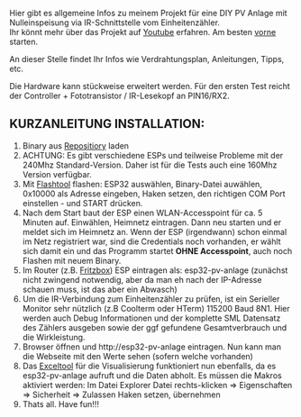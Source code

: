 Hier gibt es allgemeine Infos zu meinem Projekt für eine DIY PV Anlage mit Nulleinspeisung via IR-Schnittstelle vom Einheitenzähler.  
Ihr könnt mehr über das Projekt auf [Youtube](https://www.youtube.com/@ichbaupv8402) erfahren. Am besten [vorne](https://www.youtube.com/watch?v=iOFwGEbs9Tw) starten.  

An dieser Stelle findet Ihr Infos wie Verdrahtungsplan, Anleitungen, Tipps, etc.  

Die Hardware kann stückweise erweitert werden. Für den ersten Test reicht der Controller + Fototransistor / IR-Lesekopf an PIN16/RX2.

## KURZANLEITUNG INSTALLATION: ##
1. Binary aus [Repositiory](https://github.com/IchBauPV/2.ESP32-PV-Controller-Binaries)  laden  
2. ACHTUNG: Es gibt verschiedene ESPs und teilweise Probleme mit der 240Mhz Standard-Version. Daher ist für die Tests auch eine 160Mhz Version verfügbar.
3. Mit [Flashtool](https://www.espressif.com/en/support/download/other-tools?keys=&field_type_tid%5B%5D=13) flashen: ESP32 auswählen, Binary-Datei auwählen, 0x10000 als Adresse eingeben, Haken setzen, den richtigen COM Port einstellen - und START drücken.
4. Nach dem Start baut der ESP einen WLAN-Accesspoint für ca. 5 Minuten auf. Einwählen, Heimnetz eintragen. Dann neu starten und er meldet sich im Heimnetz an.   Wenn der ESP (irgendwann) schon einmal im Netz registriert war, sind die Credentials noch vorhanden, er wählt sich damit ein und das Programm startet **OHNE Accesspoint**, auch noch Flashen mit neuem Binary.
5. Im Router (z.B. [Fritzbox](https://github.com/IchBauPV/1.Infos-zu-Beginn/blob/main/Einstellung-Fritzbox.md)) ESP eintragen als: esp32-pv-anlage  (zunächst nicht zwingend notwendig, aber da man eh nach der IP-Adresse schauen muss, ist das aber ein Abwasch)  
6. Um die IR-Verbindung zum Einheitenzähler zu prüfen, ist ein Serieller Monitor sehr nützlich (z.B Coolterm oder HTerm) 115200 Baud 8N1. Hier werden auch Debug Informationen und der komplette SML Datensatz des Zählers ausgeben sowie der ggf gefundene Gesamtverbrauch und die Wirkleistung.  
7. Browser öffnen und http://esp32-pv-anlage eintragen. Nun kann man die Webseite mit den Werte sehen (sofern welche vorhanden)
8. Das [Exceltool](https://github.com/IchBauPV/3.Zusatzsoftware) für die Visualisierung funktioniert nun ebenfalls, da es esp32-pv-anlage aufruft und die Daten abholt.  Es müssen die Makros aktiviert werden: Im Datei Explorer Datei rechts-klicken => Eigenschaften => Sicherheit => Zulassen Haken setzen, übernehmen
9. Thats all. Have fun!!!
